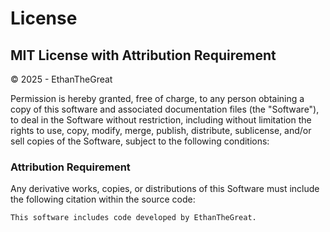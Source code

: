 # License

## MIT License with Attribution Requirement  

© 2025 - EthanTheGreat 

Permission is hereby granted, free of charge, to any person obtaining a copy of this software and associated documentation files (the "Software"), to deal in the Software without restriction, including without limitation the rights to use, copy, modify, merge, publish, distribute, sublicense, and/or sell copies of the Software, subject to the following conditions:  

### Attribution Requirement  
Any derivative works, copies, or distributions of this Software must include the following citation within the source code:  

```plaintext
This software includes code developed by EthanTheGreat.
